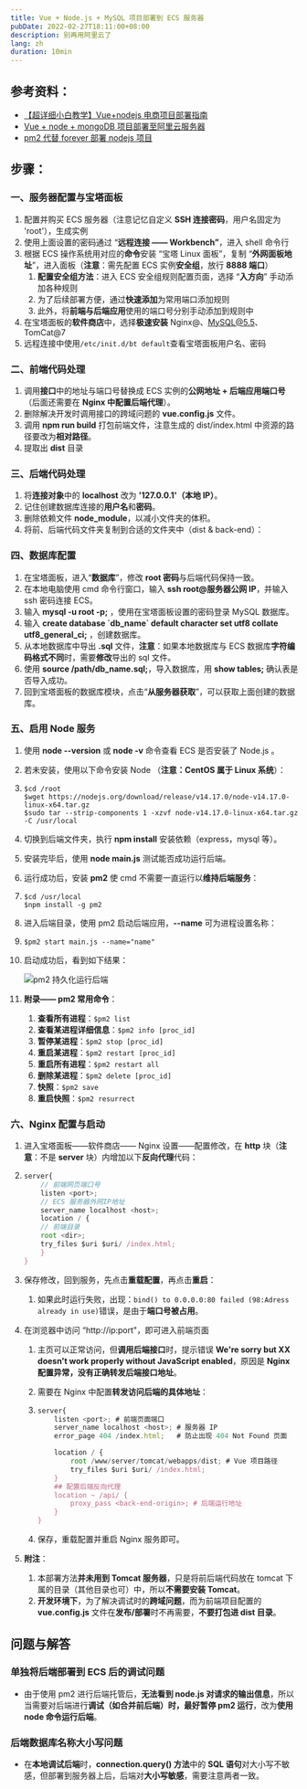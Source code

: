 ```yaml
---
title: Vue + Node.js + MySQL 项目部署到 ECS 服务器
pubDate: 2022-02-27T18:11:00+08:00
description: 别再用阿里云了
lang: zh
duration: 10min
---
```


## 参考资料：

- [【超详细小白教学】Vue+nodejs 电商项目部署指南](https://blog.csdn.net/weixin_43786756/article/details/112982951?utm_medium=distribute.pc_feed_404.none-task-blog-2~default~BlogCommendFromBaidu~Rate-1.control404&depth_1-utm_source=distribute.pc_feed_404.none-task-blog-2~default~BlogCommendFromBaidu~Rate-1.control40)
- [Vue + node + mongoDB 项目部署至阿里云服务器](https://segmentfault.com/a/1190000022921908)
- [pm2 代替 forever 部署 nodejs 项目](https://www.jianshu.com/p/57742768e947)

## 步骤：

### 一、服务器配置与宝塔面板

1. 配置并购买 ECS 服务器（注意记忆自定义 **SSH 连接密码**，用户名固定为 'root'），生成实例
2. 使用上面设置的密码通过 “**远程连接 —— Workbench”**，进入 shell 命令行
3. 根据 ECS 操作系统用对应的**命令**安装 “宝塔 Linux 面板”，复制 “**外网面板地址**”，进入面板（**注意**：需先配置 ECS 实例**安全组**，放行 **8888 端口**）
   1. **配置安全组方法**：进入 ECS 安全组规则配置页面，选择 “**入方向**” 手动添加各种规则
   2. 为了后续部署方便，通过**快速添加**为常用端口添加规则
   3. 此外，将**前端与后端应用**使用的端口号分别手动添加到规则中
4. 在宝塔面板的**软件商店**中，选择**极速安装** Nginx@、MySQL@5.5、TomCat@7
5. 远程连接中使用`/etc/init.d/bt default`查看宝塔面板用户名、密码

### 二、前端代码处理

1. 调用**接口**中的地址与端口号替换成 ECS 实例的**公网地址 + 后端应用端口号**（后面还需要在 **Nginx 中配置后端代理**）。
2. 删除解决开发时调用接口的跨域问题的 **vue.config.js** 文件。
3. 调用 **npm run build** 打包前端文件，注意生成的 dist/index.html 中资源的路径要改为**相对路径**。
4. 提取出 **dist** 目录

### 三、后端代码处理

1. 将**连接对象**中的 **localhost** 改为 **'127.0.0.1'（本地 IP）**。
2. 记住创建数据库连接的**用户名**和**密码**。
3. 删除依赖文件 **node_module**，以减小文件夹的体积。
4. 将前、后端代码文件夹复制到合适的文件夹中（dist & back-end）：

### 四、数据库配置

1. 在宝塔面板，进入“**数据库**”，修改 **root 密码**与后端代码保持一致。
2. 在本地电脑使用 cmd 命令行窗口，输入 **ssh root@服务器公网 IP**，并输入 ssh 密码连接 ECS。
3. 输入 **mysql -u root -p;** ，使用在宝塔面板设置的密码登录 MySQL 数据库。
4. 输入 **create database \`db_name\` default character set utf8 collate utf8_general_ci;** ，创建数据库。
5. 从本地数据库中导出 **.sql** 文件，**注意**：如果本地数据库与 ECS 数据库**字符编码格式不同**时，需要**修改**导出的 sql 文件。
6. 使用 **source /path/db_name.sql;**，导入数据库，用 **show tables;** 确认表是否导入成功。
7. 回到宝塔面板的数据库模块，点击“**从服务器获取**”，可以获取上面创建的数据库。

### 五、启用 Node 服务

1. 使用 **node --version** 或 **node -v** 命令查看 ECS 是否安装了 Node.js 。
2. 若未安装，使用以下命令安装 Node （**注意：CentOS 属于 Linux 系统**）：
3. ```shell
   $cd /root
   $wget https://nodejs.org/download/release/v14.17.0/node-v14.17.0-linux-x64.tar.gz
   $sudo tar --strip-components 1 -xzvf node-v14.17.0-linux-x64.tar.gz -C /usr/local
   ```
4. 切换到后端文件夹，执行 **npm install** 安装依赖（express，mysql 等）。
5. 安装完毕后，使用 **node main.js** 测试能否成功运行后端。
6. 运行成功后，安装 **pm2** 使 cmd 不需要一直运行以**维持后端服务**：
7. ```shell
   $cd /usr/local
   $npm install -g pm2
   ```
8. 进入后端目录，使用 pm2 启动后端应用，**--name** 可为进程设置名称：
9. ```shell
   $pm2 start main.js --name="name"
   ```
10. 启动成功后，看到如下结果：

    ![pm2 持久化运行后端](../../assets/vue-node-mysql-deployment/4.webp)

11. **附录—— pm2 常用命令**：
    1. **查看所有进程**：`$pm2 list`
    2. **查看某进程详细信息**：`$pm2 info [proc_id]`
    3. **暂停某进程**：`$pm2 stop [proc_id]`
    4. **重启某进程**：`$pm2 restart [proc_id]`
    5. **重启所有进程**：`$pm2 restart all`
    6. **删除某进程**：`$pm2 delete [proc_id]`
    7. **快照**：`$pm2 save`
    8. **重启快照**：`$pm2 resurrect`

### 六、Nginx 配置与启动

1. 进入宝塔面板——软件商店—— Nginx 设置——配置修改，在 **http** 块（**注意**：不是 **server** 块）内增加以下**反向代理**代码：
2. ```js
   server{
       // 前端网页端口号
       listen <port>;
       // ECS 服务器外网IP地址
       server_name localhost <host>;
       location / {
       // 前端目录
       root <dir>;
       try_files $uri $uri/ /index.html;
       }
   }
   ```
3. 保存修改，回到服务，先点击**重载配置**，再点击**重启**：
   1. 如果此时运行失败，出现：`bind() to 0.0.0.0:80 failed (98:Adress already in use)`错误，是由于**端口号被占用**。
4. 在浏览器中访问 “http://ip:port"，即可进入前端页面

   1. 主页可以正常访问，但**调用后端接口**时，提示错误 **We're sorry but XX doesn't work properly without JavaScript enabled**，原因是 **Nginx 配置异常，没有正确转发后端接口地址**。
   2. 需要在 Nginx 中配置**转发访问后端的具体地址**：
   3. ```js
      server{
          listen <port>; # 前端页面端口
          server_name localhost <host>; # 服务器 IP
          error_page 404 /index.html;	# 防止出现 404 Not Found 页面

          location / {
              root /www/server/tomcat/webapps/dist; # Vue 项目路径
              try_files $uri $uri/ /index.html;
          }
          ## 配置后端反向代理
          location ~ /api/ {
              proxy_pass <back-end-origin>; # 后端运行地址
          }
      }
      ```

   4. 保存，重载配置并重启 Nginx 服务即可。

5. **附注**：
   1. 本部署方法**并未用到 Tomcat 服务器**，只是将前后端代码放在 tomcat 下属的目录（其他目录也可）中，所以**不需要安装 Tomcat**。
   2. **开发环境下**，为了解决调试时的**跨域问题**，而为前端项目配置的 **vue.config.js** 文件在**发布/部署**时不再需要，**不要打包进 dist 目录**。

## 问题与解答

### 单独将后端部署到 ECS 后的调试问题

- 由于使用 pm2 进行后端托管后，**无法看到 node.js 对请求的输出信息**，所以当需要对后端进行**调试（如合并前后端）**时，最好**暂停 pm2 运行**，改为**使用 node 命令运行后端**。

### 后端数据库名称大小写问题

- 在**本地调试后端**时，**connection.query() 方法**中的 **SQL 语句**对大小写不敏感，但部署到服务器上后，后端对**大小写敏感**，需要注意两者一致。
